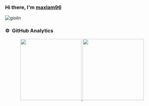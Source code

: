 ### Hi there, I'm [maxlam96][website]

<img  align="center" alt="gioiln" src="https://wallpapercave.com/uwp/uwp4207945.png"/>

### ⚙️ &nbsp;GitHub Analytics
<p align="center">
    <a href="https://github.com/maxlam96">
        <img height="200em" width="200em" src="https://github-readme-stats-eight-theta.vercel.app/api?username=lamngocgioi&show_icons=true&theme=algolia&include_all_commits=true&count_private=true"/>
        <img height="200em" width="200em" src="https://github-readme-stats-eight-theta.vercel.app/api/top-langs/?username=maxlam96&layout=compact&langs_count=8&theme=algolia"/>
    </a>
</p>

[website]: https://github.io/maxlam96
